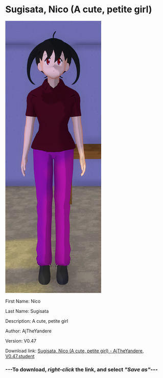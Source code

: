 # Sugisata, Nico (A cute, petite girl)

<img src = "https://raw.githubusercontent.com/Arbiter1223/Daigaku-Gurashi-Custom-Students/master/Students/Files/Sugisata%2C%20Nico%20(A%20cute%2C%20petite%20girl).png">

First Name: Nico

Last Name: Sugisata

Description: A cute, petite girl

Author: AjTheYandere

Version: V0.47

Download link: <a href="https://raw.githubusercontent.com/Arbiter1223/Daigaku-Gurashi-Custom-Students/master/Students/Files/Sugisata%2C%20Nico%20(A%20cute%2C%20petite%20girl)%20-%20AjTheYandere%2C%20V0.47.student">Sugisata, Nico (A cute, petite girl) - AjTheYandere, V0.47.student</a>

### ---**To download, _right-click_ the link, and select _"Save as"_**---
